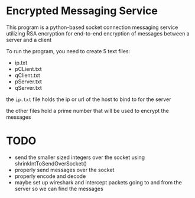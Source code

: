 # Encrypted Messaging Service

This program is a python-based socket connection messaging service utilizing RSA encryption for end-to-end encryption of messages between a server and a client

To run the program, you need to create 5 text files:
- ip.txt
- pCLient.txt
- qClient.txt
- pServer.txt
- qServer.txt

the `ip.txt` file holds the ip or url of the host to bind to for the server

the other files hold a prime number that will be used to encrypt the messages

# TODO

- send the smaller sized integers over the socket using shrinkIntToSendOverSocket()
- properly send messages over the socket
- properly encode and decode
- maybe set up wireshark and intercept packets going to and from the server so we can find the messages


